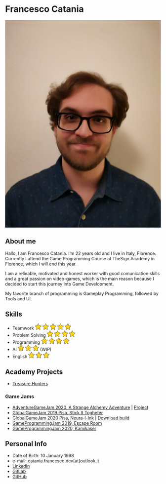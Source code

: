# Francesco Catania

![](francesco_catania.png)

## __About me__
Hallo, I am Francesco Catania. I’m 22 years old and I live in Italy, Florence.
Currently I attend the Game Programming Course at TheSign Academy in Florence,  which I will end this year. 

I am a relieable, motivated and honest worker with good comunication skills and a great passion on video-games, which is the main reason because I decided to start this journey into Game Development.

My favorite branch of programming is Gameplay Programming, followed by Tools and UI.

## __Skills__
- Teamwork	       ![](star.png) ![](star.png) ![](star.png) ![](star.png) ![](star.png)
- Problem Solving  ![](star.png) ![](star.png) ![](star.png) ![](star.png)
- Programming 	   ![](star.png) ![](star.png) ![](star.png) ![](star.png)
- AI  		         ![](star.png) ![](star.png) ![](star.png) (WIP)
- English          ![](star.png) ![](star.png) ![](star.png)

## __Academy Projects__
- [Treasure Hunters](https://drive.google.com/file/d/1e6pwNQwdePJdiYZ2Bs76ZpwPJxVbepj6/view?usp=sharing)

### __Game Jams__
- [AdventureGameJam 2020, A Strange Alchemy Adventure](https://gamejolt.com/games/a_strange_alchemy_adventure/493453) | [Project](https://gitlab.com/FocaccinaMan/adventurejam2020)
- [GlobalGameJam 2019 Pisa, Stick It Togheter](https://globalgamejam.org/2019/games/stick-it-together)
- [GlobalGameJam 2020 Pisa, Neura-l-Ink](https://globalgamejam.org/2020/games/neura-l-ink-9?token=1595080965) | [Download build](https://drive.google.com/file/d/1zcU7UA1eCsdPrAIsj_kH9Tsf2s7lPQHg/view?usp=sharing)
- [GameProgrammingJam 2019, Escape Room](https://drive.google.com/file/d/1cbFKBWfCmqoHR7nT6m-rQAHIbRKyIWXs/view?usp=sharing)
- [GameProgrammingJam 2020, Kamikaser](https://drive.google.com/file/d/1GHfLjFXZqk473L3Hb05zQDk2mDmgN10r/view?usp=sharing)

## __Personal Info__
- Date of Birth: 10 January 1998
- e-mail: catania.francesco.dev[at]outlook.it
- [LinkedIn](www.linkedin.com/in/francescocataniadev)
- [GitLab](https://gitlab.com/FocaccinaMan)
- [GitHub](https://github.com/FrancescoCataniaDev)
